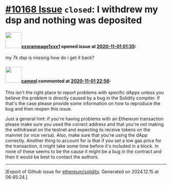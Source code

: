 # [\#10168 Issue](https://github.com/ethereum/solidity/issues/10168) `closed`: I withdrew my dsp and nothing was deposited

#### <img src="https://avatars.githubusercontent.com/u/8348030?v=4" width="50">[xxxrampage1xxx1](https://github.com/xxxrampage1xxx1) opened issue at [2020-11-01 01:35](https://github.com/ethereum/solidity/issues/10168):

my 7k dsp is missing  how do i get it back?

#### <img src="https://avatars.githubusercontent.com/u/137030?v=4" width="50">[cameel](https://github.com/cameel) commented at [2020-11-01 22:56](https://github.com/ethereum/solidity/issues/10168#issuecomment-720164929):

This isn't the right place to report problems with specific dApps unless you believe the problem is directly caused by a bug in the Solidity compiler. If that's the case please provide some information on how to reproduce the bug and then reopen this issue.

Just a general hint: if you're having problems with an Ethereum transaction please make sure you used the correct address and that you're not making the withdrawal on the testnet and expecting to receive tokens on the mainnet (or vice versa). Also, make sure that you're using the dApp correctly. Another thing to account for is that if you set a low gas price for the transaction, it might take some time before it's included in a block. In none of these seems to be the cause it might be a bug in the contract and then it would be best to contact the authors.


-------------------------------------------------------------------------------



[Export of Github issue for [ethereum/solidity](https://github.com/ethereum/solidity). Generated on 2024.12.15 at 06:45:24.]
